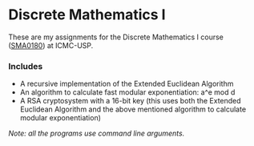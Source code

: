 # Discrete Mathematics I
These are my assignments for the Discrete Mathematics I course ([SMA0180](https://uspdigital.usp.br/jupiterweb/obterDisciplina?sgldis=SMA0180)) at ICMC-USP.

### Includes
- A recursive implementation of the Extended Euclidean Algorithm
- An algorithm to calculate fast modular exponentiation: a^e mod d <!---$a^e\ (mod\ d)$-->
- A RSA cryptosystem with a 16-bit key (this uses both the Extended Euclidean Algorithm and the above mentioned algorithm to calculate modular exponentiation)

*Note: all the programs use command line arguments.*
